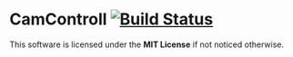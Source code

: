 # CamControll [![Build Status](https://travis-ci.org/Freeviv/CamControll.svg?branch=master)](https://travis-ci.org/Freeviv/CamControll)

This software is licensed under the **MIT License** if not noticed otherwise.
